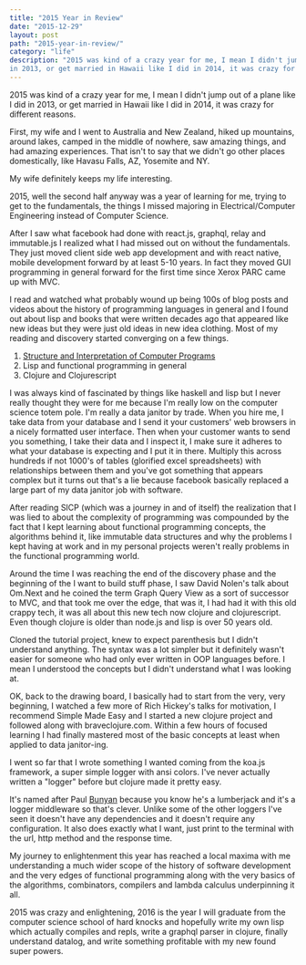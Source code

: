 ```yaml
---
title: "2015 Year in Review"
date: "2015-12-29"
layout: post
path: "2015-year-in-review/"
category: "life"
description: "2015 was kind of a crazy year for me, I mean I didn't jump out of a plane like I did
in 2013, or get married in Hawaii like I did in 2014, it was crazy for different reasons."
---
```


2015 was kind of a crazy year for me, I mean I didn't jump out of a plane like I did
in 2013, or get married in Hawaii like I did in 2014, it was crazy for different reasons.

First, my wife and I went to Australia and New Zealand, hiked up mountains, around lakes,
camped in the middle of nowhere, saw amazing things, and had amazing experiences. That isn't
to say that we didn't go other places domestically, like Havasu Falls, AZ, Yosemite and NY.

My wife definitely keeps my life interesting.

2015, well the second half anyway was a year of learning for me, trying to get to the
fundamentals, the things I missed majoring in Electrical/Computer Engineering
instead of Computer Science.

After I saw what facebook had done with react.js, graphql, relay and immutable.js
I realized what I had missed out on without the fundamentals. They just moved
client side web app development and with react native, mobile development forward
by at least 5-10 years. In fact they moved GUI programming in general forward for the
first time since Xerox PARC came up with MVC.

I read and watched what probably wound up being 100s of blog posts and videos about
the history of programming languages in general and I found out about lisp and books
that were written decades ago that appeared like new ideas but they were just old ideas
in new idea clothing. Most of my reading and discovery started converging on a few things.

1. [Structure and Interpretation of Computer Programs](https://mitpress.mit.edu/sicp/full-text/book/book.html)
2. Lisp and functional programming in general
3. Clojure and Clojurescript

I was always kind of fascinated by things like haskell and lisp but I never really
thought they were for me because I'm really low on the computer science totem pole.
I'm really a data janitor by trade. When you hire me, I take data from your database
and I send it your customers' web browsers in a nicely formatted user interface. Then
when your customer wants to send you something, I take their data and I inspect it,
I make sure it adheres to what your database is expecting and I put it in there.
Multiply this across hundreds if not 1000's of tables (glorified excel spreadsheets)
with relationships between them and you've got something that appears complex but it
turns out that's a lie because facebook basically replaced a large part of my data janitor
job with software.

After reading SICP (which was a journey in and of itself) the realization that I was lied to about
the complexity of programming was compounded by the fact that I kept learning about
functional programming concepts, the algorithms behind it, like immutable data structures
and why the problems I kept having at work and in my personal projects weren't really
problems in the functional programming world.

Around the time I was reaching the end of the discovery phase and the beginning of the
I want to build stuff phase, I saw David Nolen's talk about Om.Next and he coined the term Graph Query View
as a sort of successor to MVC, and that took me over the edge, that was it, I had had it with this old crappy tech,
it was all about this new tech now clojure and clojurescript. Even though clojure is older than node.js
and lisp is over 50 years old.

Cloned the tutorial project, knew to expect parenthesis but I didn't understand anything. The syntax was a lot
simpler but it definitely wasn't easier for someone who had only ever written in OOP languages before.
I mean I understood the concepts but I didn't understand what I was looking at.

OK, back to the drawing board, I basically had to start from the very, very beginning, I watched a few more
of Rich Hickey's talks for motivation, I recommend Simple Made Easy and I started a new clojure project
and followed along with braveclojure.com. Within a few hours of focused learning I had finally mastered most of
the basic concepts at least when applied to data janitor-ing.

I went so far that I wrote something I wanted coming from the koa.js framework, a super simple logger with ansi
colors. I've never actually written a "logger" before but clojure made it pretty easy.

It's named after Paul [Bunyan](https://github.com/swlkr/bunyan) because you know he's a
lumberjack and it's a logger middleware so that's clever. Unlike some of the other loggers
I've seen it doesn't have any dependencies and it doesn't require any configuration. It also
does exactly what I want, just print to the terminal with the url, http method and the response time.

My journey to enlightenment this year has reached a local maxima with me understanding a
much wider scope of the history of software development and the very edges of functional programming along
with the very basics of the algorithms, combinators, compilers and lambda calculus underpinning it all.

2015 was crazy and enlightening, 2016 is the year I will graduate from the computer science school of hard knocks
and hopefully write my own lisp which actually compiles and repls, write a graphql parser in clojure, finally understand datalog, and write something profitable with my new found super powers.
